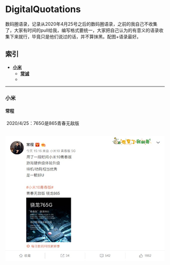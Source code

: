 # DigitalQuotations
数码圈语录，记录从2020年4月25号之后的数码圈语录，之前的我自己不收集了，大家有时间的pull给我，编写格式要统一，大家把自己认为的有意义的语录收集下来就行，毕竟只是他们说过的话，并不算抹黑。配图+语录最好。
## 索引
* [**小米**](#小米)
   * [**常诚**](#常诚)
   * 
------
### 小米
#### 	常程
​	2020/4/25：765G是865青春无敌版

​	![2020-04-25-192742](picture/2020-04-25-192742.jpg)